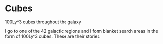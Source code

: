 # Cubes
100Ly^3 cubes throughout the galaxy

I go to one of the 42 galactic regions and I form blanket search areas in the form of 100Ly^3 cubes. These are their stories.
